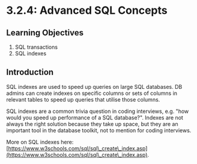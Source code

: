 # 3.2.4: Advanced SQL Concepts

## Learning Objectives

1. SQL transactions
2. SQL indexes

## Introduction

SQL indexes are used to speed up queries on large SQL databases. DB admins can create indexes on specific columns or sets of columns in relevant tables to speed up queries that utilise those columns.

SQL indexes are a common trivia question in coding interviews, e.g. "how would you speed up performance of a SQL database?". Indexes are not always the right solution because they take up space, but they are an important tool in the database toolkit, not to mention for coding interviews.

More on SQL indexes here: [https://www.w3schools.com/sql/sql\_create\_index.asp](https://www.w3schools.com/sql/sql\_create\_index.asp).
